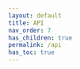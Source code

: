 ```yaml
---
layout: default    
title: API
nav_order: 7
has_children: true
permalink: /api
has_toc: true
---
```

